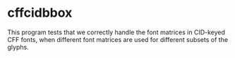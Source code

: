 cffcidbbox
==========

This program tests that we correctly handle the font matrices in
CID-keyed CFF fonts, when different font matrices are used for different
subsets of the glyphs.
